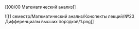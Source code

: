 [[00/00 Математический анализ]]

![[1 семестр/Математический анализ/Конспекты лекций/№23 Дифференциалы высших порядков/1.png]]